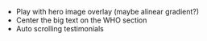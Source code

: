 <!-- TO DO -->

- Play with hero image overlay (maybe alinear gradient?)
- Center the big text on the WHO section
- Auto scrolling testimonials
